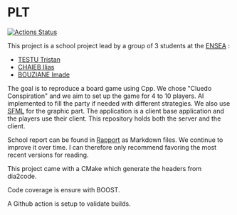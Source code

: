 # PLT

[![Actions Status](https://github.com/cbares/plt/workflows/PLT%20build/badge.svg)](https://github.com/cbares/plt/actions)

This project is a school project lead by a group of 3 students at the [ENSEA]([https://www.ensea.fr/en) :
- [TESTU Tristan](https://github.com/TestuTristan)
- [CHAIEB Ilias](https://github.com/Ilias1313)
- [BOUZIANE Imade](https://github.com/ImadeBouziane)

The goal is to reproduce a board game using Cpp. We chose "Cluedo Conspiration" and we aim to set up the game for 4 to 10 players.
AI implemented to fill the party if needed with different strategies.
We also use [SFML](https://www.sfml-dev.org/index-fr.php) for the graphic part.
The application is a client base application and the players use their client.
This repository holds both the server and the client.

School report can be found in [Rapport](https://github.com/ImadeBouziane/PLT/tree/master/rapport) as Markdown files.
We continue to improve it over time. I can therefore only recommend favoring the most recent versions for reading.

This project came with a CMake which generate the headers from dia2code.

Code coverage is ensure with BOOST.

A Github action is setup to validate builds.
